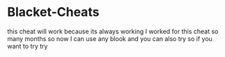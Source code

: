 # Blacket-Cheats
this cheat will work because its always working I worked for this cheat so many months so now I can use any blook and you can also try so if you want to try try
